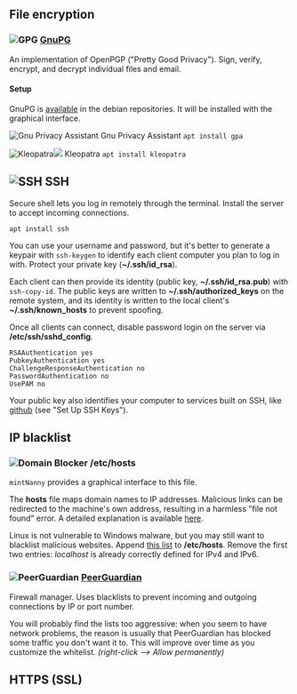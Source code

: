 ## File encryption <a id="encryption" />

### ![][img-gpg] [GnuPG][homepage-gnupg]

An implementation of OpenPGP ("Pretty Good Privacy").  Sign, verify, encrypt, and decrypt individual files and email.

#### Setup

GnuPG is [available][pts-gnupg2] in the debian repositories.  It will be installed with the graphical interface.

![][img-gpa] Gnu Privacy Assistant `apt install gpa`

![][img-kleopatra]![][emblem-kde] Kleopatra `apt install kleopatra`  

## ![][img-gnome-terminal] SSH

Secure shell lets you log in remotely through the terminal.  Install the server to accept incoming connections.

`apt install ssh`

You can use your username and password, but it's better to generate a keypair with `ssh-keygen` to identify each client computer you plan to log in with.  Protect your private key (**~/.ssh/id_rsa**).

Each client can then provide its identity (public key, **~/.ssh/id_rsa.pub**) with `ssh-copy-id`.  The public keys are written to **~/.ssh/authorized_keys** on the remote system, and its identity is written to the local client's **~/.ssh/known_hosts** to prevent spoofing.

Once all clients can connect, disable password login on the server via **/etc/ssh/sshd_config**.

```text
RSAAuthentication yes
PubkeyAuthentication yes
ChallengeResponseAuthentication no
PasswordAuthentication no
UsePAM no
```

Your public key also identifies your computer to services built on SSH, like [github][link-github-ssh] (see "Set Up SSH Keys").

## IP blacklist

### ![][img-mintnanny] /etc/hosts

`mintNanny` provides a graphical interface to this file.

The **hosts** file maps domain names to IP addresses.  Malicious links can be redirected to the machine's own address, resulting in a harmless "file not found" error.  A detailed explanation is available [here][link-mvps].

Linux is not vulnerable to Windows malware, but you may still want to blacklist malicious websites.  Append [this list][link-mvps-hosts] to **/etc/hosts**.  Remove the first two entries: _localhost_ is already correctly defined for IPv4 and IPv6.

### ![][img-pgl] [PeerGuardian][homepage-pgl] <a id="peerguardian"/>

Firewall manager.  Uses blacklists to prevent incoming and outgoing connections by IP or port number.

You will probably find the lists too aggressive: when you seem to have network problems, the reason is usually that PeerGuardian has blocked some traffic you don't want it to.  This will improve over time as you customize the whitelist.  _(right-click --> Allow permanently)_

## HTTPS (SSL)


[emblem-kde]: boston.png

[homepage-gnupg]: http://www.gnupg.org/
[homepage-pgl]: http://moblock-deb.sourceforge.net/

[img-gnome-terminal]: gnome-terminal.png "SSH"
[img-gpa]: gpa.png "Gnu Privacy Assistant"
[img-gpg]: gpg.png "GPG"
[img-kleopatra]: kleopatra.png "Kleopatra"
[img-pgl]: pgl-gui.png "PeerGuardian"
[img-mintnanny]: mintnanny.png "Domain Blocker"

[link-github-ssh]: http://help.github.com/linux-set-up-git/
[link-mvps]: http://winhelp2002.mvps.org/hosts.htm
[link-mvps-hosts]: http://winhelp2002.mvps.org/hosts.txt

[pts-gnupg2]: http://packages.qa.debian.org/g/gnupg2.html "PTS"